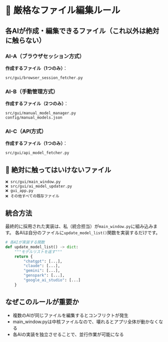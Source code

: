 # 🚨 厳格なファイル編集ルール

## 各AIが作成・編集できるファイル（これ以外は絶対に触らない）

### AI-A（ブラウザセッション方式）
**作成するファイル（1つのみ）**：
```
src/gui/browser_session_fetcher.py
```

### AI-B（手動管理方式）
**作成するファイル（2つのみ）**：
```
src/gui/manual_model_manager.py
config/manual_models.json
```

### AI-C（API方式）
**作成するファイル（1つのみ）**：
```
src/gui/api_model_fetcher.py
```

## 🚫 絶対に触ってはいけないファイル

```
❌ src/gui/main_window.py
❌ src/gui/ai_model_updater.py  
❌ gui_app.py
❌ その他すべての既存ファイル
```

## 統合方法

最終的に採用された実装は、私（統合担当）が`main_window.py`に組み込みます。
各AIは自分のファイルに`update_model_list()`関数を実装するだけです。

```python
# 各AIが実装する関数
def update_model_list() -> dict:
    """モデルリストを返す"""
    return {
        "chatgpt": [...],
        "claude": [...],
        "gemini": [...],
        "genspark": [...],
        "google_ai_studio": [...]
    }
```

## なぜこのルールが重要か

- 複数のAIが同じファイルを編集するとコンフリクトが発生
- main_window.pyは中核ファイルなので、壊れるとアプリ全体が動かなくなる
- 各AIの実装を独立させることで、並行作業が可能になる